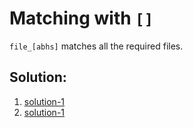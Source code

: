 # Matching with `[]`

`file_[abhs]` matches all the required files.


## Solution:
1. [solution-1](03_Matching_with_[].png)
1. [solution-1](04_Matching_with_[].png)
